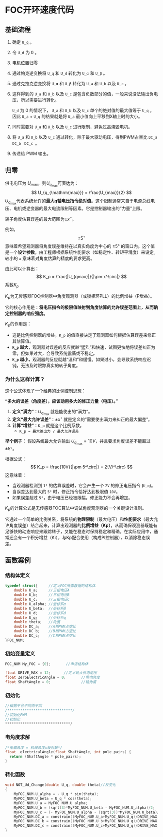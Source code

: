 # FOC开环速度代码

## 基础流程

1. 确定 `U_q` 。

2. 令 `U_d` 为 0 。

3. 电机位置归零

4. 通过帕克逆变换将 `U_q` 和 `U_d` 转化为 `U_α` 和 `U_β` 。

5. 通过克拉克逆变换将 `U_α` 和 `U_β` 转化为 `U_a` 和 `U_b` 以及 `U_c` 。

6. 这样得到的 `U_a` 和 `U_b` 以及 `U_c` 是包含负数部分的值，一般来说没法输出负电压，所以需要进行转化。

    `U_d` 为 0 的情况下， `U_a` 和 `U_b` 以及 `U_c` 单个的绝对值的最大值等于 `U_q` ，因此 `U_a` +  `U_q` 的结果就是将 `U_a` 最小值向上平移到X轴上时的大小。

7. 同时需要对 `U_a` 和 `U_b` 以及 `U_c` 进行限制，避免过高烧毁电机。

8. 将 `U_a` 和 `U_b` 以及 `U_c` 通过转化，除于最大驱动电压，得到PWM占空比 `DC_a ` `DC_b ` `DC_c `。

9. 传递给 PWM 输出。

## 归零

供电电压为 $U_{max}$，则$U_{q_{\mathrm{max}}}$可表达为：
$$
U_{q_{\mathrm{max}}} = \frac{U_{max}}{2}
$$
$U_{q_{\mathrm{max}}}$代表系统允许的**最大q轴电压指令绝对值**。这个限制通常来自于电源总线电压、电机或逆变器的最大电流限制等因素。它是控制器输出的“力量”上限。



转子角度估算误差的最大范围为$\pm x^\circ$。

例如，$$\pm 5^\circ$$ 意味着希望观测器将角度误差维持在以真实角度为中心的 ±5° 的窗口内。这个值是一个**设计参数**，由工程师根据系统性能要求（如稳定性、转矩平滑度）来设定。较小的 `x` 意味着对角度估算的精度的要求更高。



由此可以计算出：
$$
K_p = \frac{|U_{qmax}|}{|\pm x^\circ|}
$$
系数$K_p$

$K_p$为无传感器FOC控制器中角度观测器（或锁相环PLL）的比例增益（P增益）。

它的核心作用是：**将电压指令的极限值映射到角度估算的允许误差范围上，从而确定控制器的响应强度。**

$K_p$的作用是：

- 这是比例控制器的增益。`K_p` 的值直接决定了观测器如何根据估算误差来修正其估算值。
- **`K_p` 越大**，观测器对误差的反应就越“猛烈”和快速，试图更快地将误差纠正为零。但如果过大，会导致系统震荡或不稳定。
- **`K_p` 越小**，观测器的反应就越“温和”和缓慢。如果过小，会导致系统响应迟钝，无法及时跟踪真实的转子角度。



### 为什么这样计算？

这个公式体现了一个经典的比例控制思想：

**“多大的误差（角度差），应该动用多大的修正力量（电压）。”**

1. **定义“满力”**：$U_{q_{\mathrm{max}}}$ 就是能使出的“满力”。
2. **定义“最大允许误差”**：$\pm x^\circ$ 就是定义的“需要使出满力来纠正的最大偏差”。
3. **计算“增益”**：`K_p` 就是这个比例系数。
    - `K_p = 最大输出力 / 最大允许误差`

**举个例子：**
假设系统最大允许输出 $U_{q_{\mathrm{max}}} = 10V$，并且要求角度误差不能超过 $\pm 5°$。

根据公式：
$$
K_p = \frac{10V}{|\pm 5^\circ|} = 2{V/^\circ}
$$
这意味着：

- 当观测器检测到 `1°` 的估算误差时，它会产生一个 `2V` 的修正电压指令 (`U_q`)。
- 当误差达到最大的 `5°` 时，修正指令恰好达到极限值 `10V`。
- 如果误差超过 `5°`，由于电压已经被限幅，修正能力不会再增加。



$K_p$的计算公式是无传感器FOC算法中调试角度观测器的一个关键设计准则。

它通过一个简单的比例关系，将系统的**物理限制**（最大电压）和**性能要求**（最大允许角度误差）结合起来，计算出观测器的**比例增益（Kp）**，从而确保观测器既能有足够快的动态响应来跟踪转子，又能在稳态时保持稳定和精确。在实际应用中，通常还会有一个积分增益（Ki），与Kp配合使用（构成PI控制器），以消除稳态误差。



## 函数案例

### 结构体定义

```c
typedef struct{     //定义FOC所需数据的结构体
    double U_a;     //三相电压A
    double U_b;     //三相电压B
    double U_c;     //三相电压C
    double U_alpha; //坐标系α
    double U_beta;  //坐标系β
    double U_d;     //坐标系d
    double U_q;     //坐标系q
    double theta;   //角度
    double DC_a;    //A相PWM占空比
    double DC_b;    //B相PWM占空比
    double DC_c;    //C相PWM占空比
}FOC_NUM;
```



### 初始变量定义

```c
FOC_NUM My_FOC = {0};       //申请结构体

float DRIVE_MAX = 12;      //定义最大供电电压
float ZeroElectricAngle = 0;       //零电角度
float ShaftAngle = 0;              //轴角度
```



### 初始化

```c
//根据平台不同而不同
/******************************/
//初始化PWM
//初始化
******************************/
```



### 电角度求解

```c
/*电磁角度 = 机械角度x极对数*/
float _electricalAngle(float ShaftAngle, int pole_pairs) {
  return (ShaftAngle * pole_pairs);
}
```



### 转化函数

```c
void NOT_Ud_Change(double U_q, double theta)//反变化
{
    MyFOC_NUM.U_alpha = - U_q * sin(theta);
    MyFOC_NUM.U_beta = U_q * cos(theta);
    MyFOC_NUM.U_a = MyFOC_NUM.U_alpha;
    MyFOC_NUM.U_b = (sqrt(3)*MyFOC_NUM.U_beta - MyFOC_NUM.U_alpha)/2;
    MyFOC_NUM.U_c = (- MyFOC_NUM.U_alpha - (sqrt(3))*MyFOC_NUM.U_beta)/2;
    MyFOC_NUM.DC_a = constrain((MyFOC_NUM.U_a+MyFOC_NUM.U_q)/DRIVE_MAX, 0, 1);
    MyFOC_NUM.DC_b = constrain((MyFOC_NUM.U_b+MyFOC_NUM.U_q)/DRIVE_MAX, 0, 1);
    MyFOC_NUM.DC_c = constrain((MyFOC_NUM.U_c+MyFOC_NUM.U_q)/DRIVE_MAX, 0, 1);
}
```



